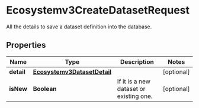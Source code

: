 

# Ecosystemv3CreateDatasetRequest

All the details to save a dataset definition into the database.

## Properties

| Name | Type | Description | Notes |
|------------ | ------------- | ------------- | -------------|
|**detail** | [**Ecosystemv3DatasetDetail**](Ecosystemv3DatasetDetail.md) |  |  [optional] |
|**isNew** | **Boolean** | If it is a new dataset or existing one. |  [optional] |



